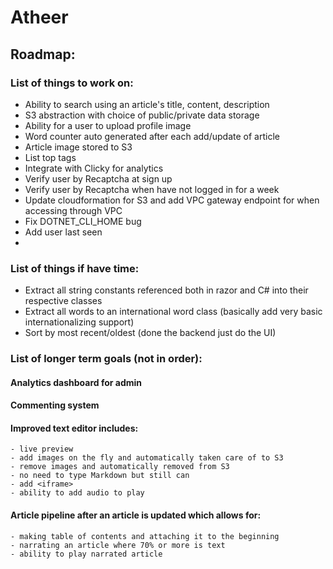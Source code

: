 # Atheer
## Roadmap:
### List of things to work on:
- Ability to search using an article's title, content, description
- S3 abstraction with choice of public/private data storage
- Ability for a user to upload profile image
- Word counter auto generated after each add/update of article
- Article image stored to S3
- List top tags
- Integrate with Clicky for analytics
- Verify user by Recaptcha at sign up
- Verify user by Recaptcha when have not logged in for a week
- Update cloudformation for S3 and add VPC gateway endpoint for when accessing through VPC
- Fix DOTNET_CLI_HOME bug
- Add user last seen
- 

### List of things if have time:
- Extract all string constants referenced both in razor and C# into their respective classes
- Extract all words to an international word class (basically add very basic internationalizing support)
- Sort by most recent/oldest (done the backend just do the UI)

### List of longer term goals (not in order):

#### Analytics dashboard for admin
#### Commenting system
#### Improved text editor includes:
    - live preview
    - add images on the fly and automatically taken care of to S3
    - remove images and automatically removed from S3
    - no need to type Markdown but still can
    - add <iframe>
    - ability to add audio to play
#### Article pipeline after an article is updated which allows for:
    - making table of contents and attaching it to the beginning
    - narrating an article where 70% or more is text
    - ability to play narrated article